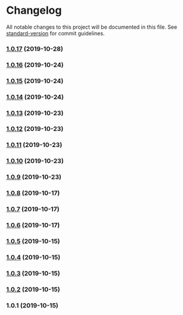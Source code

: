 # Changelog

All notable changes to this project will be documented in this file. See [standard-version](https://github.com/conventional-changelog/standard-version) for commit guidelines.

### [1.0.17](https://github.com/YouSee/lightning-babel/compare/v1.0.16...v1.0.17) (2019-10-28)

### [1.0.16](https://github.com/YouSee/lightning-babel/compare/v1.0.15...v1.0.16) (2019-10-24)

### [1.0.15](https://github.com/YouSee/lightning-babel/compare/v1.0.14...v1.0.15) (2019-10-24)

### [1.0.14](https://github.com/YouSee/lightning-babel/compare/v1.0.13...v1.0.14) (2019-10-24)

### [1.0.13](https://github.com/YouSee/lightning-babel/compare/v1.0.12...v1.0.13) (2019-10-23)

### [1.0.12](https://github.com/YouSee/lightning-babel/compare/v1.0.11...v1.0.12) (2019-10-23)

### [1.0.11](https://github.com/YouSee/lightning-babel/compare/v1.0.10...v1.0.11) (2019-10-23)

### [1.0.10](https://github.com/YouSee/lightning-babel/compare/v1.0.9...v1.0.10) (2019-10-23)

### [1.0.9](https://github.com/YouSee/lightning-babel/compare/v1.0.8...v1.0.9) (2019-10-23)

### [1.0.8](https://github.com/YouSee/lightning-babel/compare/v1.0.7...v1.0.8) (2019-10-17)

### [1.0.7](https://github.com/YouSee/lightning-babel/compare/v1.0.6...v1.0.7) (2019-10-17)

### [1.0.6](https://github.com/YouSee/lightning-babel/compare/v1.0.5...v1.0.6) (2019-10-17)

### [1.0.5](https://github.com/YouSee/lightning-babel/compare/v1.0.4...v1.0.5) (2019-10-15)

### [1.0.4](https://github.com/YouSee/lightning-babel/compare/v1.0.3...v1.0.4) (2019-10-15)

### [1.0.3](https://github.com/YouSee/lightning-babel/compare/v1.0.2...v1.0.3) (2019-10-15)

### [1.0.2](https://github.com/YouSee/lightning-babel/compare/v1.0.1...v1.0.2) (2019-10-15)

### 1.0.1 (2019-10-15)
